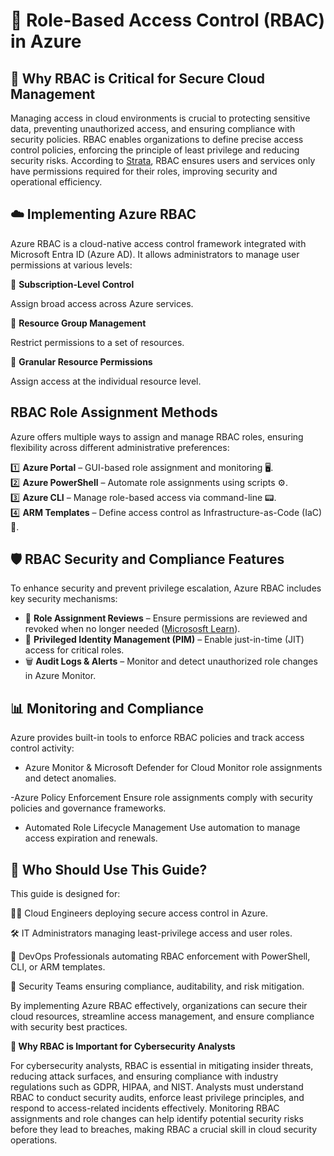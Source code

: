 # 🔐 Role-Based Access Control (RBAC) in Azure


## 📌 Why RBAC is Critical for Secure Cloud Management

Managing access in cloud environments is crucial to protecting sensitive data, preventing unauthorized access, and ensuring compliance with security policies. RBAC enables organizations to define precise access control policies, enforcing the principle of least privilege and reducing security risks. According to [Strata](https://www.strata.io/glossary/rbac-role-based-access-control/), RBAC ensures users and services only have permissions required for their roles, improving security and operational efficiency.

## ☁️ Implementing Azure RBAC

Azure RBAC is a cloud-native access control framework integrated with Microsoft Entra ID (Azure AD). It allows administrators to manage user permissions at various levels:

🔑 **Subscription-Level Control**

Assign broad access across Azure services.

📂 **Resource Group Management**

Restrict permissions to a set of resources.

📌 **Granular Resource Permissions**

Assign access at the individual resource level.



## RBAC Role Assignment Methods

Azure offers multiple ways to assign and manage RBAC roles, ensuring flexibility across different administrative preferences:


1️⃣ **Azure Portal** – GUI-based role assignment and monitoring  🖥️.  
2️⃣ **Azure PowerShell** – Automate role assignments using scripts ⚙️.  
3️⃣ **Azure CLI** – Manage role-based access via command-line 📟.  
4️⃣ **ARM Templates** – Define access control as Infrastructure-as-Code (IaC) 📜.  

## 🛡️ RBAC Security and Compliance Features 

To enhance security and prevent privilege escalation, Azure RBAC includes key security mechanisms:

- 🚧 **Role Assignment Reviews** – Ensure permissions are reviewed and revoked when no longer needed ([Micrososft Learn](https://learn.microsoft.com/en-us/defender-xdr/manage-rbac)).  
- 🔐 **Privileged Identity Management (PIM)** – Enable just-in-time (JIT) access for critical roles.
- 🗑️ **Audit Logs & Alerts** – Monitor and detect unauthorized role changes in Azure Monitor.  

## 📊 Monitoring and Compliance  
Azure provides built-in tools to enforce RBAC policies and track access control activity:

- Azure Monitor & Microsoft Defender for Cloud
Monitor role assignments and detect anomalies.

-Azure Policy Enforcement
Ensure role assignments comply with security policies and governance frameworks.

- Automated Role Lifecycle Management
Use automation to manage access expiration and renewals.

## 🎯 Who Should Use This Guide?
This guide is designed for:

👨‍💻 Cloud Engineers deploying secure access control in Azure.

🛠️ IT Administrators managing least-privilege access and user roles.

🚀 DevOps Professionals automating RBAC enforcement with PowerShell, CLI, or ARM templates.

🔐 Security Teams ensuring compliance, auditability, and risk mitigation.

By implementing Azure RBAC effectively, organizations can secure their cloud resources, streamline access management, and ensure compliance with security best practices.



**🔎 Why RBAC is Important for Cybersecurity Analysts**

For cybersecurity analysts, RBAC is essential in mitigating insider threats, reducing attack surfaces, and ensuring compliance with industry regulations such as GDPR, HIPAA, and NIST. Analysts must understand RBAC to conduct security audits, enforce least privilege principles, and respond to access-related incidents effectively. Monitoring RBAC assignments and role changes can help identify potential security risks before they lead to breaches, making RBAC a crucial skill in cloud security operations.
